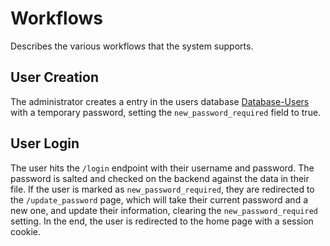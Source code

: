 # Workflows

Describes the various workflows that the system supports.

## User Creation
The administrator creates a entry in the users database [Database-Users](database.md#users) with a temporary password, setting the `new_password_required` field to true.

## User Login
The user hits the `/login` endpoint with their username and password. The password is salted and checked on the backend against the data in their file. If the user is marked as `new_password_required`, they are redirected to the `/update_password` page, which will take their current password and a new one, and update their information, clearing the `new_password_required` setting. In the end, the user is redirected to the home page with a session cookie.
